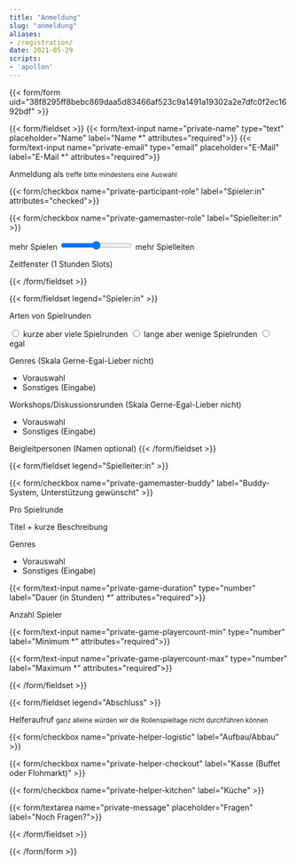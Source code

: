 ```yaml
---
title: "Anmeldung"
slug: "anmeldung"
aliases:
- /registration/
date: 2021-05-29
scripts:
- 'apollon'
---
```


{{< form/form uid="38f8295ff8bebc869daa5d83466af523c9a1491a19302a2e7dfc0f2ec1692bdf" >}}

{{< form/fieldset >}}
{{< form/text-input name="private-name" type="text" placeholder="Name" label="Name *" attributes="required">}}
{{< form/text-input name="private-email" type="email" placeholder="E-Mail" label="E-Mail *" attributes="required">}}

<label>Anmeldung als</label>
<small>treffe bitte mindestens eine Auswahl</small>

{{< form/checkbox name="private-participant-role" label="Spieler:in" attributes="checked">}}

{{< form/checkbox name="private-gamemaster-role" label="Spielleiter:in" >}}

<label>
mehr Spielen
<input type="range" id="balance" name="balance" min="0" max="2">
mehr Spielleiten
</label>

Zeitfenster (1 Stunden Slots)

{{< /form/fieldset >}}

{{< form/fieldset legend="Spieler:in" >}}

<label>Arten von Spielrunden</label>

<label class="radio">
  <input type="radio" name="answer">
  kurze aber viele Spielrunden
</label>
<label class="radio">
  <input type="radio" name="answer">
  lange aber wenige Spielrunden
</label>
<label class="radio">
  <input type="radio" name="answer">
  egal
</label>

Genres (Skala Gerne-Egal-Lieber nicht)
* Vorauswahl
* Sonstiges (Eingabe)

Workshops/Diskussionsrunden (Skala Gerne-Egal-Lieber nicht)
<i class="fas fa-camera"></i>
* Vorauswahl
* Sonstiges (Eingabe)

Beigleitpersonen (Namen optional)
{{< /form/fieldset >}}

{{< form/fieldset legend="Spielleiter:in" >}}

{{< form/checkbox name="private-gamemaster-buddy" label="Buddy-System, Unterstützung gewünscht" >}}

Pro Spielrunde

Titel + kurze Beschreibung

Genres
* Vorauswahl
* Sonstiges (Eingabe)

{{< form/text-input name="private-game-duration" type="number" label="Dauer (in Stunden) *" attributes="required">}}

<label>Anzahl Spieler</label>

{{< form/text-input name="private-game-playercount-min" type="number" label="Minimum *" attributes="required">}}

{{< form/text-input name="private-game-playercount-max" type="number" label="Maximum *" attributes="required">}}

{{< /form/fieldset >}}

{{< form/fieldset legend="Abschluss" >}}

<label>Helferaufruf</label>
<small>ganz alleine würden wir die Rollenspieltage nicht durchführen können</small>

{{< form/checkbox name="private-helper-logistic" label="Aufbau/Abbau" >}}

{{< form/checkbox name="private-helper-checkout" label="Kasse (Buffet oder Flohmarkt)" >}}

{{< form/checkbox name="private-helper-kitchen" label="Küche" >}}

{{< form/textarea name="private-message" placeholder="Fragen" label="Noch Fragen?">}}

{{< /form/fieldset >}}

{{< /form/form >}}
